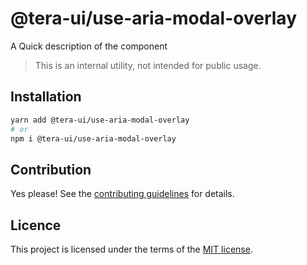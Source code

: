 # @tera-ui/use-aria-modal-overlay

A Quick description of the component

> This is an internal utility, not intended for public usage.

## Installation

```sh
yarn add @tera-ui/use-aria-modal-overlay
# or
npm i @tera-ui/use-aria-modal-overlay
```

## Contribution

Yes please! See the
[contributing guidelines](https://github.com/nextui-org/nextui/blob/master/CONTRIBUTING.md)
for details.

## Licence

This project is licensed under the terms of the
[MIT license](https://github.com/nextui-org/nextui/blob/master/LICENSE).
